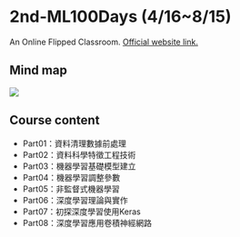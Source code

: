 # 2nd-ML100Days (4/16~8/15)
An Online Flipped Classroom. [Official website link.](https://ai100-2.cupoy.com/)
>
## Mind map
![](https://github.com/tailer954/2nd-ML100Days/blob/master/%E6%A9%9F%E5%99%A8%E5%AD%B8%E7%BF%92%E9%A6%AC%E6%8B%89%E6%9D%BE.png)
>
## Course content
* Part01：資料清理數據前處理
* Part02：資料科學特徵工程技術
* Part03：機器學習基礎模型建立
* Part04：機器學習調整參數
* Part05：非監督式機器學習
* Part06：深度學習理論與實作
* Part07：初探深度學習使用Keras
* Part08：深度學習應用卷積神經網路
